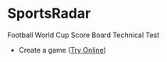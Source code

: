 # SportsRadar
Football World Cup Score Board Technical Test

- Create a game (<a href="https://mdn.github.io/SportsRadar/scoreboard/">Try Online</a>)